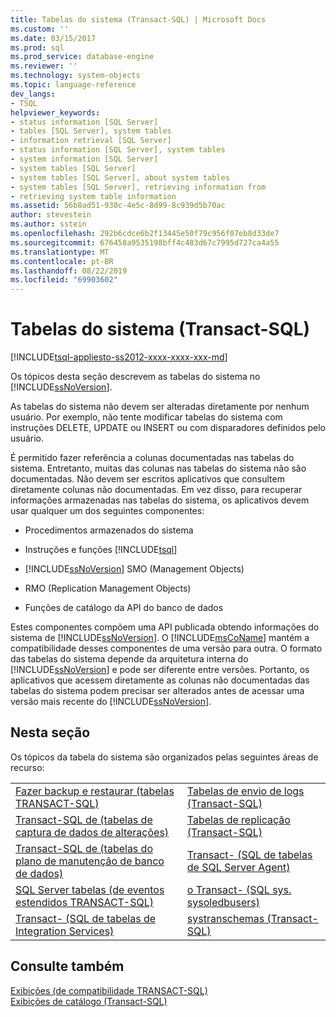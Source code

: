 ```yaml
---
title: Tabelas do sistema (Transact-SQL) | Microsoft Docs
ms.custom: ''
ms.date: 03/15/2017
ms.prod: sql
ms.prod_service: database-engine
ms.reviewer: ''
ms.technology: system-objects
ms.topic: language-reference
dev_langs:
- TSQL
helpviewer_keywords:
- status information [SQL Server]
- tables [SQL Server], system tables
- information retrieval [SQL Server]
- status information [SQL Server], system tables
- system information [SQL Server]
- system tables [SQL Server]
- system tables [SQL Server], about system tables
- system tables [SQL Server], retrieving information from
- retrieving system table information
ms.assetid: 56b8ad51-930c-4e5c-8d99-8c939d5b70ac
author: stevestein
ms.author: sstein
ms.openlocfilehash: 292b6cdce6b2f13445e50f79c956f07eb8d33de7
ms.sourcegitcommit: 676458a9535198bff4c483d67c7995d727ca4a55
ms.translationtype: MT
ms.contentlocale: pt-BR
ms.lasthandoff: 08/22/2019
ms.locfileid: "69903602"
---
```

# <a name="system-tables-transact-sql"></a>Tabelas do sistema (Transact-SQL)
[!INCLUDE[tsql-appliesto-ss2012-xxxx-xxxx-xxx-md](../../includes/tsql-appliesto-ss2012-xxxx-xxxx-xxx-md.md)]

  Os tópicos desta seção descrevem as tabelas do sistema no [!INCLUDE[ssNoVersion](../../includes/ssnoversion-md.md)].  
  
 As tabelas do sistema não devem ser alteradas diretamente por nenhum usuário. Por exemplo, não tente modificar tabelas do sistema com instruções DELETE, UPDATE ou INSERT ou com disparadores definidos pelo usuário.  
  
 É permitido fazer referência a colunas documentadas nas tabelas do sistema. Entretanto, muitas das colunas nas tabelas do sistema não são documentadas. Não devem ser escritos aplicativos que consultem diretamente colunas não documentadas. Em vez disso, para recuperar informações armazenadas nas tabelas do sistema, os aplicativos devem usar qualquer um dos seguintes componentes:  
  
-   Procedimentos armazenados do sistema  
  
-   Instruções e funções [!INCLUDE[tsql](../../includes/tsql-md.md)]  
  
-   [!INCLUDE[ssNoVersion](../../includes/ssnoversion-md.md)] SMO (Management Objects)  
  
-   RMO (Replication Management Objects)  
  
-   Funções de catálogo da API do banco de dados  
  
 Estes componentes compõem uma API publicada obtendo informações do sistema de [!INCLUDE[ssNoVersion](../../includes/ssnoversion-md.md)]. O [!INCLUDE[msCoName](../../includes/msconame-md.md)] mantém a compatibilidade desses componentes de uma versão para outra. O formato das tabelas do sistema depende da arquitetura interna do [!INCLUDE[ssNoVersion](../../includes/ssnoversion-md.md)] e pode ser diferente entre versões. Portanto, os aplicativos que acessem diretamente as colunas não documentadas das tabelas do sistema podem precisar ser alterados antes de acessar uma versão mais recente do [!INCLUDE[ssNoVersion](../../includes/ssnoversion-md.md)].  
  
## <a name="in-this-section"></a>Nesta seção  
 Os tópicos da tabela do sistema são organizados pelas seguintes áreas de recurso:  
  
|||  
|-|-|  
|[Fazer backup e restaurar &#40;tabelas TRANSACT-SQL&#41;](../../relational-databases/system-tables/backup-and-restore-tables-transact-sql.md)|[Tabelas de envio de logs &#40;Transact-SQL&#41;](../../relational-databases/system-tables/log-shipping-tables-transact-sql.md)|  
|[Transact-SQL de &#40;tabelas de captura de dados de alterações&#41;](../../relational-databases/system-tables/change-data-capture-tables-transact-sql.md)|[Tabelas de replicação &#40;Transact-SQL&#41;](../../relational-databases/system-tables/replication-tables-transact-sql.md)|  
|[Transact-SQL de &#40;tabelas do plano de manutenção de banco de dados&#41;](../../relational-databases/system-tables/database-maintenance-plan-tables-transact-sql.md)|[Transact- &#40;SQL de tabelas de SQL Server Agent&#41;](../../relational-databases/system-tables/sql-server-agent-tables-transact-sql.md)|  
|[SQL Server tabelas &#40;de eventos estendidos TRANSACT-SQL&#41;](../../relational-databases/extended-events/xevents-references-system-objects.md#system-tables)|[o Transact- &#40;SQL sys. sysoledbusers&#41;](../../relational-databases/system-compatibility-views/sys-sysoledbusers-transact-sql.md)|  
|[Transact- &#40;SQL de tabelas de Integration Services&#41;](../../relational-databases/system-tables/integration-services-tables-transact-sql.md)|[systranschemas &#40;Transact-SQL&#41;](../../relational-databases/system-views/systranschemas-transact-sql.md)|  
  
## <a name="see-also"></a>Consulte também  
 [Exibições &#40;de compatibilidade TRANSACT-SQL&#41;](~/relational-databases/system-compatibility-views/system-compatibility-views-transact-sql.md)   
 [Exibições de catálogo &#40;Transact-SQL&#41;](../../relational-databases/system-catalog-views/catalog-views-transact-sql.md)  
  
  
